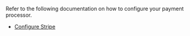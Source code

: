 Refer to the following documentation on how to configure your payment processor.

- [Configure Stripe](/en/admin/restaurants/creating-a-restaurant/#creating-a-stripe-account)
